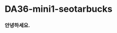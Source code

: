 # DA36-mini1-seotarbucks

### 안녕하세요.

<!-- 유영준 start -->


<!-- 유영준 end -->

<!-- 이예진 start -->

<!-- 이예진 end -->


<!-- 김진수 start -->

<!-- 김진수 end -->


